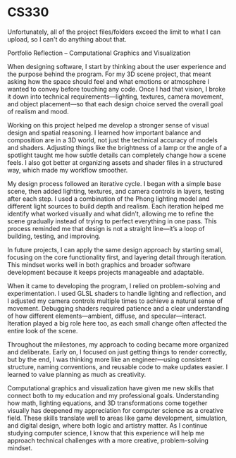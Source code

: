 # CS330

  Unfortunately, all of the project files/folders exceed the limit to what I can upload, so I can't do anything about that.

Portfolio Reflection – Computational Graphics and Visualization

When designing software, I start by thinking about the user experience and the purpose behind the program. For my 3D scene project, that meant asking how the space should feel and what emotions or atmosphere I wanted to convey before touching any code. Once I had that vision, I broke it down into technical requirements—lighting, textures, camera movement, and object placement—so that each design choice served the overall goal of realism and mood.

Working on this project helped me develop a stronger sense of visual design and spatial reasoning. I learned how important balance and composition are in a 3D world, not just the technical accuracy of models and shaders. Adjusting things like the brightness of a lamp or the angle of a spotlight taught me how subtle details can completely change how a scene feels. I also got better at organizing assets and shader files in a structured way, which made my workflow smoother.

My design process followed an iterative cycle. I began with a simple base scene, then added lighting, textures, and camera controls in layers, testing after each step. I used a combination of the Phong lighting model and different light sources to build depth and realism. Each iteration helped me identify what worked visually and what didn’t, allowing me to refine the scene gradually instead of trying to perfect everything in one pass. This process reminded me that design is not a straight line—it’s a loop of building, testing, and improving.

In future projects, I can apply the same design approach by starting small, focusing on the core functionality first, and layering detail through iteration. This mindset works well in both graphics and broader software development because it keeps projects manageable and adaptable.

When it came to developing the program, I relied on problem-solving and experimentation. I used GLSL shaders to handle lighting and reflection, and I adjusted my camera controls multiple times to achieve a natural sense of movement. Debugging shaders required patience and a clear understanding of how different elements—ambient, diffuse, and specular—interact. Iteration played a big role here too, as each small change often affected the entire look of the scene.

Throughout the milestones, my approach to coding became more organized and deliberate. Early on, I focused on just getting things to render correctly, but by the end, I was thinking more like an engineer—using consistent structure, naming conventions, and reusable code to make updates easier. I learned to value planning as much as creativity.

Computational graphics and visualization have given me new skills that connect both to my education and my professional goals. Understanding how math, lighting equations, and 3D transformations come together visually has deepened my appreciation for computer science as a creative field. These skills translate well to areas like game development, simulation, and digital design, where both logic and artistry matter. As I continue studying computer science, I know that this experience will help me approach technical challenges with a more creative, problem-solving mindset.
